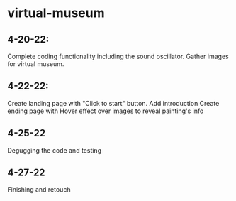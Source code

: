# virtual-museum
## 4-20-22: 
Complete coding functionality including the sound oscillator. 
Gather images for virtual museum.
## 4-22-22: 
Create landing page with "Click to start" button.
Add introduction
Create ending page with 
Hover effect over images to reveal painting's info
## 4-25-22
Degugging the code and testing
## 4-27-22
Finishing and retouch
